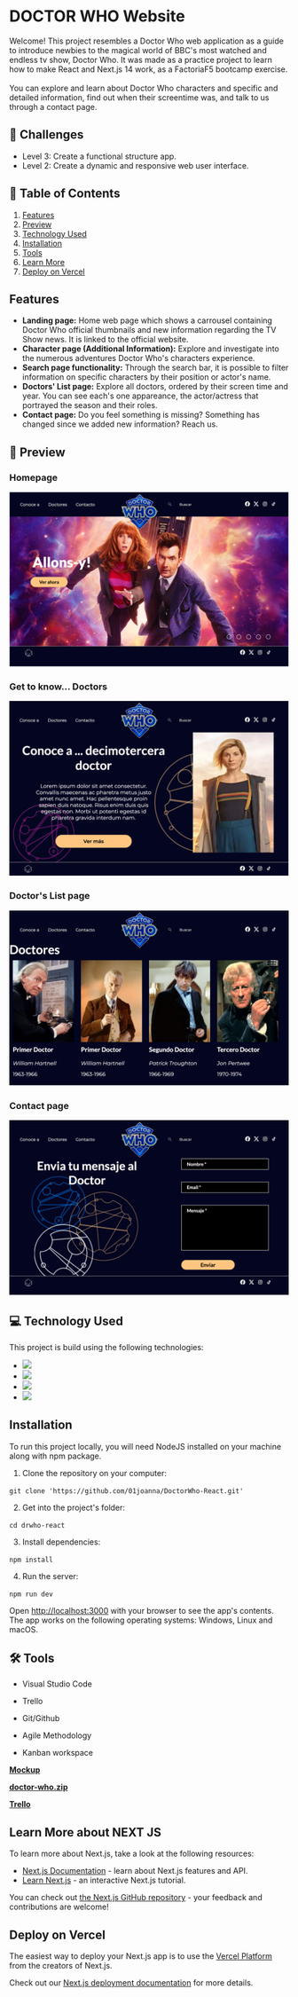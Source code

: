 
# DOCTOR WHO Website

Welcome! This project resembles a Doctor Who web application as a guide to introduce newbies to the magical world of BBC's most watched and endless tv show, Doctor Who. It was made as a practice project to learn how to make React and Next.js 14 work, as a FactoriaF5 bootcamp exercise.</br> </br>
You can explore and learn about Doctor Who characters and specific and detailed information, find out when their screentime was, and talk to us through a contact page.

## 📓 Challenges

- Level 3: Create a functional structure app.
- Level 2: Create a dynamic and responsive web user interface.

## 📓 Table of Contents

1. [Features](#features)
2. [Preview](#preview)
3. [Technology Used](#technology-used)
4. [Installation](#installation)
5. [Tools](#tools)
6. [Learn More](#learn-more)
7. [Deploy on Vercel](#deploy-on-vercel)

## Features

- **Landing page:** Home web page which shows a carrousel containing Doctor Who official thumbnails and new information regarding the TV Show news. It is linked to the official website.
- **Character page (Additional Information):** Explore and investigate into the numerous adventures Doctor Who's characters experience.
- **Search page functionality:** Through the search bar, it is possible to filter information on specific characters by their position or actor's name.
- **Doctors' List page:** Explore all doctors, ordered by their screen time and year. You can see each's one appareance, the actor/actress that portrayed the season and their roles.
- **Contact page:** Do you feel something is missing? Something has changed since we added new information? Reach us.

## 👀 Preview

### Homepage

![Homepage](./public/assets/img/web-previews/homepage.png)

### Get to know... Doctors

![About page](./public/assets/img/web-previews/about-page.png)

### Doctor's List page

![Doctors page](./public/assets/img/web-previews/doctors-page.png)

### Contact page

![Contact page](./public/assets/img/web-previews/contact-page.png)

## 💻 Technology Used

This project is build using the following technologies:

- <img src="https://camo.githubusercontent.com/bfe6a48836e87b13a16f1f56f88fee428475c2ac29247992ec9b8bcc7154f881/68747470733a2f2f696d672e736869656c64732e696f2f62616467652f48544d4c352d4533344632363f7374796c653d666f722d7468652d6261646765266c6f676f3d68746d6c35266c6f676f436f6c6f723d7768697465" data-canonical-src="https://img.shields.io/badge/HTML5-E34F26?style=for-the-badge&amp;logo=html5&amp;logoColor=white" style="max-width: 100%;">
- <img src="https://camo.githubusercontent.com/77a94341662845d3740986b84d8219c0fd4a0a9e4af8e5411c24cec0faee2129/68747470733a2f2f696d672e736869656c64732e696f2f62616467652f4a6176615363726970742d3332333333303f7374796c653d666f722d7468652d6261646765266c6f676f3d6a617661736372697074266c6f676f436f6c6f723d463744463145" data-canonical-src="https://img.shields.io/badge/JavaScript-323330?style=for-the-badge&amp;logo=javascript&amp;logoColor=F7DF1E" style="max-width: 100%;">
- <img src="https://camo.githubusercontent.com/6c3957842901e5baa389f3bb8758c8966683333b28493013062fcab5fab645e7/68747470733a2f2f696d672e736869656c64732e696f2f62616467652f52656163742d3230323332413f7374796c653d666f722d7468652d6261646765266c6f676f3d7265616374266c6f676f436f6c6f723d363144414642" data-canonical-src="https://img.shields.io/badge/React-20232A?style=for-the-badge&amp;logo=react&amp;logoColor=61DAFB" style="max-width: 100%;">
- <img src="https://camo.githubusercontent.com/b6c08869da57004f4e605da3b92bbe0f1a683ccc2c4dbe3fa195c3a98cf3e61c/68747470733a2f2f696d672e736869656c64732e696f2f62616467652f6e6578742532306a732d3030303030303f7374796c653d666f722d7468652d6261646765266c6f676f3d6e657874646f746a73266c6f676f436f6c6f723d7768697465" data-canonical-src="https://img.shields.io/badge/next%20js-000000?style=for-the-badge&amp;logo=nextdotjs&amp;logoColor=white" style="max-width: 100%;">

## Installation

To run this project locally, you will need NodeJS installed on your machine along with npm package.

1. Clone the repository on your computer:

```git clone 'https://github.com/01joanna/DoctorWho-React.git'```

2. Get into the project's folder:

```cd drwho-react```

3. Install dependencies:

```npm install```

4. Run the server:

```npm run dev```

Open [http://localhost:3000](http://localhost:3000) with your browser to see the app's contents. The app works on the following operating systems: Windows, Linux and macOS.

## 🛠 Tools

- Visual Studio Code
- Trello
- Git/Github

- Agile Methodology
- Kanban workspace

**[Mockup](https://www.figma.com/file/rdW0yacdnv7kOhS1CmD9xf/Proyecto-Doctor-Who?type=design&node-id=0%3A1&mode=design&t=huomGaIOBNlk4KvX-1)**

**[doctor-who.zip](https://prod-files-secure.s3.us-west-2.amazonaws.com/18857439-e1b0-4daf-982d-e0d7ded9ff99/2cb59283-e3e3-43c9-99a1-7f2d25c0a500/doctor-who.zip)**

**[Trello](https://trello.com/b/jPB7eQfo/doctor-who-react)**

## Learn More about NEXT JS

To learn more about Next.js, take a look at the following resources:

- [Next.js Documentation](https://nextjs.org/docs) - learn about Next.js features and API.
- [Learn Next.js](https://nextjs.org/learn) - an interactive Next.js tutorial.

You can check out [the Next.js GitHub repository](https://github.com/vercel/next.js/) - your feedback and contributions are welcome!

## Deploy on Vercel

The easiest way to deploy your Next.js app is to use the [Vercel Platform](https://vercel.com/new?utm_medium=default-template&filter=next.js&utm_source=create-next-app&utm_campaign=create-next-app-readme) from the creators of Next.js.

Check out our [Next.js deployment documentation](https://nextjs.org/docs/deployment) for more details.
